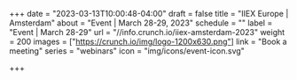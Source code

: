 +++
date = "2023-03-13T10:00:48-04:00"
draft = false
title = "IIEX Europe | Amsterdam"
about = "Event | March 28-29, 2023"
schedule = ""
label = "Event | March 28-29"
url = "//info.crunch.io/iiex-amsterdam-2023"
weight = 200
images = ["https://crunch.io/img/logo-1200x630.png"]
link = "Book a meeting"
series = "webinars"
icon = "img/icons/event-icon.svg"

+++
